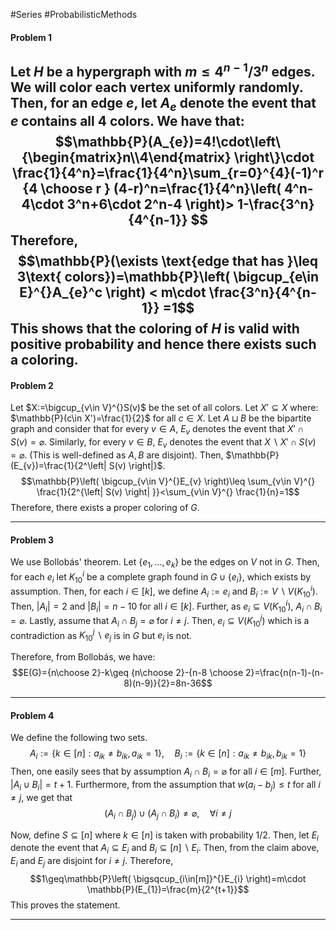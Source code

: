 #Series #ProbabilisticMethods 

#### Problem 1
Let $H$ be a hypergraph with $m\leq 4^{n-1} / 3^n$ edges. We will color each vertex uniformly randomly. Then, for an edge $e$, let $A_{e}$ denote the event that $e$ contains all $4$ colors. We have that:
   $$\mathbb{P}(A_{e})=4!\cdot\left\{\begin{matrix}n\\4\end{matrix} \right\}\cdot \frac{1}{4^n}=\frac{1}{4^n}\sum_{r=0}^{4}(-1)^r {4 \choose r } (4-r)^n=\frac{1}{4^n}\left( 4^n-4\cdot 3^n+6\cdot 2^n-4 \right)> 1-\frac{3^n}{4^{n-1}} $$Therefore, $$\mathbb{P}(\exists \text{edge that has }\leq 3\text{ colors})=\mathbb{P}\left( \bigcup_{e\in E}^{}A_{e}^c \right) < m\cdot \frac{3^n}{4^{n-1}} =1$$This shows that the coloring of $H$ is valid with positive probability and hence there exists such a coloring.
---
#### Problem 2
Let $X:=\bigcup_{v\in V}^{}S(v)$ be the set of all colors. Let $X'\subseteq X$ where: $\mathbb{P}(c\in X')=\frac{1}{2}$ for all $c\in X$. Let $A\sqcup B$ be the bipartite graph and consider that for every $v\in A$, $E_{v}$ denotes the event that $X'\cap S(v)=\varnothing$. Similarly, for every $v\in B$, $E_{v}$ denotes the event that $X\backslash X' \cap S(v)=\varnothing$. (This is well-defined as $A,B$ are disjoint). Then, $\mathbb{P}(E_{v})=\frac{1}{2^\left| S(v) \right|}$. $$\mathbb{P}\left( \bigcup_{v\in V}^{}E_{v} \right)\leq \sum_{v\in V}^{} \frac{1}{2^{\left| S(v) \right| }}<\sum_{v\in V}^{} \frac{1}{n}=1$$Therefore, there exists a proper coloring of $G$. 

---
#### Problem 3
We use Bollobás' theorem. Let $\{ e_{1},\dots,e_{k} \}$ be the edges on $V$ not in $G$. Then, for each $e_{i}$ let $K_{10}^i$ be a complete graph found in $G\cup \{ e_{i} \}$, which exists by assumption. Then, for each $i\in[k]$, we define $A_{i}:=e_{i}$ and $B_{i}:=V \backslash V(K^i_{10})$. Then,  $\left| A_{i} \right|=2$ and $\left| B_{i} \right|=n-10$ for all $i\in[k]$. Further, as $e_{i}\subseteq V(K^i_{10})$, $A_{i}\cap B_{i}=\varnothing$. Lastly, assume that $A_{i}\cap B_{j}=\varnothing$ for $i\neq j$. Then, $e_{i}\subseteq V(K^j_{10})$ which is a contradiction as $K^j_{10} \backslash e_{j}$ is in $G$ but $e_{i}$ is not. 

Therefore, from Bollobás, we have: $$E(G)={n\choose 2}-k\geq {n\choose 2}-{n-8 \choose 2}=\frac{n(n-1)-(n-8)(n-9)}{2}=8n-36$$

---
#### Problem 4
We define the following two sets. $$A_{i}:=\{ k\in[n]:a_{ik}\neq b_{ik},a_{ik}=1 \},\quad B_{i}:=\{ k\in[n]:a_{ik}\neq b_{ik},b_{ik}=1 \}$$Then, one easily sees that by assumption $A_i\cap B_{i}=\varnothing$ for all $i\in[m]$. Further, $\left| A_{i}\cup B_{i} \right|=t+1$. Furthermore, from the assumption that $w(a_{i}-b_{j})\leq t$ for all $i\neq j$, we get that $$(A_{i}\cap B_{j})\cup(A_{j}\cap B_{i})\neq \varnothing,\quad \forall i\neq j$$ 
   
Now, define $S\subseteq[n]$ where $k\in[n]$ is taken with probability $1 / 2$. Then, let $E_{i}$ denote the event that $A_{i}\subseteq E_{i}$ and $B_{i} \subseteq [n] \backslash  E_{i}$. Then, from the claim above, $E_{i}$ and $E_{j}$ are disjoint for $i\neq j$. Therefore, $$1\geq\mathbb{P}\left( \bigsqcup_{i\in[m]}^{}E_{i} \right)=m\cdot \mathbb{P}(E_{1})=\frac{m}{2^{t+1}}$$This proves the statement.


---

